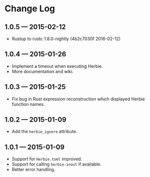 Change Log
==========

1.0.5 — 2015-02-12
------------------
* Rustup to rustc 1.8.0-nightly (4b2c7030f 2016-02-12)

1.0.4 — 2015-01-26
------------------
* Implement a timeout when executing Herbie.
* More documentation and wiki.

1.0.3 — 2015-01-25
------------------
* Fix bug in Rust expression reconstruction which displayed Herbie function
  names.

1.0.2 — 2015-01-09
------------------
* Add the `herbie_ignore` attribute.

1.0.1 — 2015-01-09
------------------
* Support for `Herbie.toml` improved.
* Support for calling `herbie-inout` if available.
* Better error handling.
